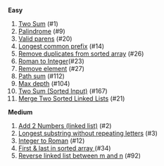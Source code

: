 **Easy**

1. [Two Sum](https://leetcode.com/problems/two-sum/) (#1)
2. [Palindrome](https://leetcode.com/problems/palindrome-number/) (#9)
3. [Valid parens](https://leetcode.com/problems/valid-parentheses/) (#20)
4. [Longest common prefix](https://leetcode.com/problems/longest-common-prefix/) (#14)
5. [Remove duplicates from sorted array](https://leetcode.com/problems/remove-duplicates-from-sorted-array/) (#26)
6. [Roman to Integer](https://leetcode.com/problems/roman-to-integer/)(#23)
7. [Remove element](https://leetcode.com/problems/remove-element/) (#27)
8. [Path sum](https://leetcode.com/problems/path-sum) (#112) 
9. [Max depth](https://leetcode.com/problems/maximum-depth-of-binary-tree/) (#104)
10. [Two Sum (Sorted Input)](https://leetcode.com/problems/two-sum-ii-input-array-is-sorted/) (#167)
11. [Merge Two Sorted Linked Lists](https://leetcode.com/problems/merge-two-sorted-lists/) (#21)

**Medium**
1. [Add 2 Numbers (linked list)](https://leetcode.com/problems/add-two-numbers/) (#2)
2. [Longest substring without repeating letters](https://leetcode.com/problems/longest-substring-without-repeating-characters/) (#3)
3. [Integer to Roman](https://leetcode.com/problems/integer-to-roman/) (#12)
4. [First & last in sorted array ](https://leetcode.com/problems/find-first-and-last-position-of-element-in-sorted-array/) (#34)
5. [Reverse linked list between m and n](https://leetcode.com/problems/reverse-linked-list-ii/submissions/) (#92)
